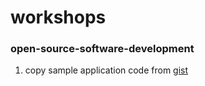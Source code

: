 # workshops

### open-source-software-development
1. copy sample application code from [gist](https://gist.github.com/echolabstech/fc6a2d711fe6c99c10e5ae6d8c530069)